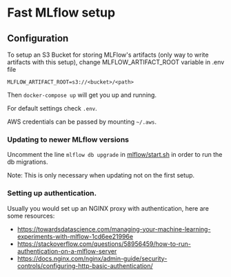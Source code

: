 # Fast MLflow setup

## Configuration

To setup an S3 Bucket for storing MLFlow's artifacts (only way to write artifacts with this setup), change MLFLOW_ARTIFACT_ROOT variable in .env file

```
MLFLOW_ARTIFACT_ROOT=s3://<bucket>/<path>
```

Then `docker-compose up` will get you up and running.


For default settings check `.env`.

AWS credentials can be passed by mounting `~/.aws`.

### Updating to newer MLflow versions

Uncomment the line `mlflow db upgrade` in [mlflow/start.sh](./mlflow/start.sh) in order to run the db migrations.

Note: This is only necessary when updating not on the first setup.

### Setting up authentication.

Usually you would set up an NGINX proxy with authentication, here are some resources:

* https://towardsdatascience.com/managing-your-machine-learning-experiments-with-mlflow-1cd6ee21996e
* https://stackoverflow.com/questions/58956459/how-to-run-authentication-on-a-mlflow-server
* https://docs.nginx.com/nginx/admin-guide/security-controls/configuring-http-basic-authentication/